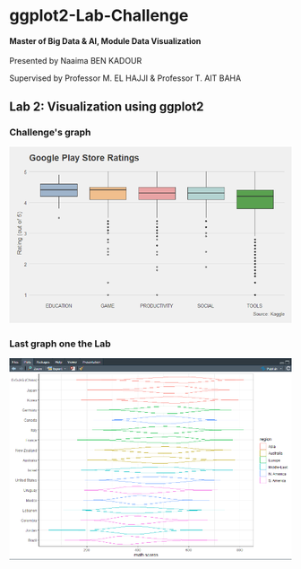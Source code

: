 # ggplot2-Lab-Challenge
#### Master of Big Data & AI, Module Data Visualization 


Presented by Naaima BEN KADOUR

Supervised by Professor M. EL HAJJI
             & Professor T. AIT BAHA

## Lab 2: Visualization using ggplot2

### Challenge's graph

![alt text](https://github.com/Naaimaben/ggplot2-Lab-Challenge/blob/master/ChallengeGraph.png)

### Last graph one the Lab

![alt text](https://github.com/Naaimaben/ggplot2-Lab-Challenge/blob/master/grapheLab1.PNG)
